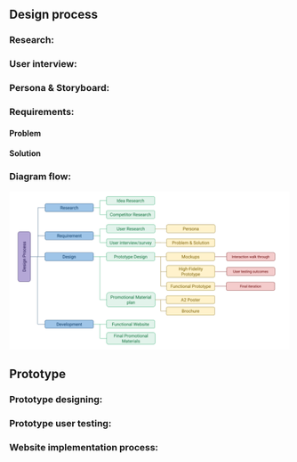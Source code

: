 ## Design process

### Research:

### User interview:

### Persona & Storyboard:

### Requirements:

#### Problem

#### Solution

### Diagram flow:
![Design process diagram](https://github.com/deco3500-2017/teamhighfive/blob/master/designprocessdiagram.png)

## Prototype 

### Prototype designing:

### Prototype user testing:

### Website implementation process:
